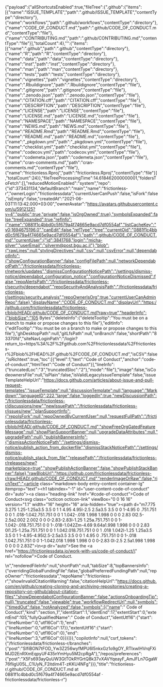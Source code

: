 {"payload":{"allShortcutsEnabled":true,"fileTree":{".github":{"items":[{"name":"ISSUE_TEMPLATE","path":".github/ISSUE_TEMPLATE","contentType":"directory"},{"name":"workflows","path":".github/workflows","contentType":"directory"},{"name":"CODE_OF_CONDUCT.md","path":".github/CODE_OF_CONDUCT.md","contentType":"file"},{"name":"CONTRIBUTING.md","path":".github/CONTRIBUTING.md","contentType":"file"}],"totalCount":4},"":{"items":[{"name":".github","path":".github","contentType":"directory"},{"name":"R","path":"R","contentType":"directory"},{"name":"data","path":"data","contentType":"directory"},{"name":"inst","path":"inst","contentType":"directory"},{"name":"man","path":"man","contentType":"directory"},{"name":"tests","path":"tests","contentType":"directory"},{"name":"vignettes","path":"vignettes","contentType":"directory"},{"name":".Rbuildignore","path":".Rbuildignore","contentType":"file"},{"name":".gitignore","path":".gitignore","contentType":"file"},{"name":".zenodo.json","path":".zenodo.json","contentType":"file"},{"name":"CITATION.cff","path":"CITATION.cff","contentType":"file"},{"name":"DESCRIPTION","path":"DESCRIPTION","contentType":"file"},{"name":"LICENSE","path":"LICENSE","contentType":"file"},{"name":"LICENSE.md","path":"LICENSE.md","contentType":"file"},{"name":"NAMESPACE","path":"NAMESPACE","contentType":"file"},{"name":"NEWS.md","path":"NEWS.md","contentType":"file"},{"name":"README.Rmd","path":"README.Rmd","contentType":"file"},{"name":"README.md","path":"README.md","contentType":"file"},{"name":"_pkgdown.yml","path":"_pkgdown.yml","contentType":"file"},{"name":"checklist.yml","path":"checklist.yml","contentType":"file"},{"name":"codecov.yml","path":"codecov.yml","contentType":"file"},{"name":"codemeta.json","path":"codemeta.json","contentType":"file"},{"name":"cran-comments.md","path":"cran-comments.md","contentType":"file"},{"name":"frictionless.Rproj","path":"frictionless.Rproj","contentType":"file"}],"totalCount":24}},"fileTreeProcessingTime":14.618462000000001,"foldersToFetch":[],"reducedMotionEnabled":"system","repo":{"id":373431134,"defaultBranch":"main","name":"frictionless-r","ownerLogin":"frictionlessdata","currentUserCanPush":false,"isFork":false,"isEmpty":false,"createdAt":"2021-06-03T11:13:42.000+03:00","ownerAvatar":"https://avatars.githubusercontent.com/u/5912125?v=4","public":true,"private":false,"isOrgOwned":true},"symbolsExpanded":false,"treeExpanded":true,"refInfo":{"name":"0881f1c4bbd0c5f679a4f74665e9acd7df0554af","listCacheKey":"v0:1694675196.0","canEdit":false,"refType":"tree","currentOid":"0881f1c4bbd0c5f679a4f74665e9acd7df0554af"},"path":".github/CODE_OF_CONDUCT.md","currentUser":{"id":3841768,"login":"micha-silver","userEmail":"silverm@post.bgu.ac.il"},"blob":{"rawLines":null,"stylingDirectives":null,"csv":null,"csvError":null,"dependabotInfo":{"showConfigurationBanner":false,"configFilePath":null,"networkDependabotPath":"/frictionlessdata/frictionless-r/network/updates","dismissConfigurationNoticePath":"/settings/dismiss-notice/dependabot_configuration_notice","configurationNoticeDismissed":false,"repoAlertsPath":"/frictionlessdata/frictionless-r/security/dependabot","repoSecurityAndAnalysisPath":"/frictionlessdata/frictionless-r/settings/security_analysis","repoOwnerIsOrg":true,"currentUserCanAdminRepo":false},"displayName":"CODE_OF_CONDUCT.md","displayUrl":"https://github.com/frictionlessdata/frictionless-r/blob/HEAD/.github/CODE_OF_CONDUCT.md?raw=true","headerInfo":{"blobSize":"105 Bytes","deleteInfo":{"deleteTooltip":"You must be on a branch to make or propose changes to this file"},"editInfo":{"editTooltip":"You must be on a branch to make or propose changes to this file"},"ghDesktopPath":null,"gitLfsPath":null,"onBranch":false,"shortPath":"83370fd","siteNavLoginPath":"/login?return_to=https%3A%2F%2Fgithub.com%2Ffrictionlessdata%2Ffrictionless-r%2Fblob%2FHEAD%2F.github%2FCODE_OF_CONDUCT.md","isCSV":false,"isRichtext":true,"toc":[{"level":1,"text":"Code of Conduct","anchor":"code-of-conduct","htmlText":"Code of Conduct"}],"lineInfo":{"truncatedLoc":"3","truncatedSloc":"2"},"mode":"file"},"image":false,"isCodeownersFile":null,"isPlain":false,"isValidLegacyIssueTemplate":false,"issueTemplateHelpUrl":"https://docs.github.com/articles/about-issue-and-pull-request-templates","issueTemplate":null,"discussionTemplate":null,"language":"Markdown","languageID":222,"large":false,"loggedIn":true,"newDiscussionPath":"/frictionlessdata/frictionless-r/discussions/new","newIssuePath":"/frictionlessdata/frictionless-r/issues/new","planSupportInfo":{"repoIsFork":null,"repoOwnedByCurrentUser":null,"requestFullPath":"/frictionlessdata/frictionless-r/blob/HEAD/.github/CODE_OF_CONDUCT.md","showFreeOrgGatedFeatureMessage":null,"showPlanSupportBanner":null,"upgradeDataAttributes":null,"upgradePath":null},"publishBannersInfo":{"dismissActionNoticePath":"/settings/dismiss-notice/publish_action_from_dockerfile","dismissStackNoticePath":"/settings/dismiss-notice/publish_stack_from_file","releasePath":"/frictionlessdata/frictionless-r/releases/new?marketplace=true","showPublishActionBanner":false,"showPublishStackBanner":false},"rawBlobUrl":"https://github.com/frictionlessdata/frictionless-r/raw/HEAD/.github/CODE_OF_CONDUCT.md","renderImageOrRaw":false,"richText":"<article class=\"markdown-body entry-content container-lg\" itemprop=\"text\"><h1 tabindex=\"-1\" id=\"user-content-code-of-conduct\" dir=\"auto\"><a class=\"heading-link\" href=\"#code-of-conduct\">Code of Conduct<svg class=\"octicon octicon-link\" viewBox=\"0 0 16 16\" version=\"1.1\" width=\"16\" height=\"16\" aria-hidden=\"true\"><path d=\"m7.775 3.275 1.25-1.25a3.5 3.5 0 1 1 4.95 4.95l-2.5 2.5a3.5 3.5 0 0 1-4.95 0 .751.751 0 0 1 .018-1.042.751.751 0 0 1 1.042-.018 1.998 1.998 0 0 0 2.83 0l2.5-2.5a2.002 2.002 0 0 0-2.83-2.83l-1.25 1.25a.751.751 0 0 1-1.042-.018.751.751 0 0 1-.018-1.042Zm-4.69 9.64a1.998 1.998 0 0 0 2.83 0l1.25-1.25a.751.751 0 0 1 1.042.018.751.751 0 0 1 .018 1.042l-1.25 1.25a3.5 3.5 0 1 1-4.95-4.95l2.5-2.5a3.5 3.5 0 0 1 4.95 0 .751.751 0 0 1-.018 1.042.751.751 0 0 1-1.042.018 1.998 1.998 0 0 0-2.83 0l-2.5 2.5a1.998 1.998 0 0 0 0 2.83Z\"></path></svg></a></h1>\n<p dir=\"auto\">See the <a href=\"https://frictionlessdata.io/work-with-us/code-of-conduct/\" rel=\"nofollow\">Code of Conduct</a>.</p>\n</article>","renderedFileInfo":null,"shortPath":null,"tabSize":8,"topBannersInfo":{"overridingGlobalFundingFile":false,"globalPreferredFundingPath":null,"repoOwner":"frictionlessdata","repoName":"frictionless-r","showInvalidCitationWarning":false,"citationHelpUrl":"https://docs.github.com/en/github/creating-cloning-and-archiving-repositories/creating-a-repository-on-github/about-citation-files","showDependabotConfigurationBanner":false,"actionsOnboardingTip":null},"truncated":false,"viewable":true,"workflowRedirectUrl":null,"symbols":{"timedOut":false,"notAnalyzed":false,"symbols":[{"name":" Code of Conduct","kind":"section_1","identStart":1,"identEnd":17,"extentStart":0,"extentEnd":105,"fullyQualifiedName":" Code of Conduct","identUtf16":{"start":{"lineNumber":0,"utf16Col":1},"end":{"lineNumber":0,"utf16Col":17}},"extentUtf16":{"start":{"lineNumber":0,"utf16Col":0},"end":{"lineNumber":3,"utf16Col":0}}}]}},"copilotInfo":null,"csrf_tokens":{"/frictionlessdata/frictionless-r/branches":{"post":"SIfiBON7tFOD_Yw3Z256wyfMPU6l5nkxGz1o9gOY_RTIxwIHVrqFXiMJD2EnRXmEqpyUF435nYmHyu5M2cpRgA"},"/repos/preferences":{"post":"X5Fs693ayQuUW3GtTOkRYGrtQ8k37vXAVYqeayF_AmJFLn7GgaW76fligU05L_C1UyN_F2itdim4T-zKKU4NFg"}}},"title":"frictionless-r/.github/CODE_OF_CONDUCT.md at 0881f1c4bbd0c5f679a4f74665e9acd7df0554af · frictionlessdata/frictionless-r"}